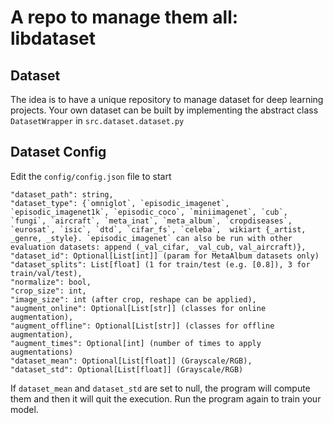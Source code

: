 # A repo to manage them all: libdataset

## Dataset
The idea is to have a unique repository to manage dataset for deep learning projects. Your own dataset can be built by implementing the abstract class `DatasetWrapper` in `src.dataset.dataset.py`

## Dataset Config
Edit the `config/config.json` file to start

```
"dataset_path": string,
"dataset_type": {`omniglot`, `episodic_imagenet`, `episodic_imagenet1k`, `episodic_coco`, `miniimagenet`, `cub`, `fungi`, `aircraft`, `meta_inat`, `meta_album`, `cropdiseases`, `eurosat`, `isic`, `dtd`, `cifar_fs`, `celeba`,  wikiart {_artist, _genre, _style}. `episodic_imagenet` can also be run with other evaluation datasets: append (_val_cifar, _val_cub, val_aircraft)},
"dataset_id": Optional[List[int]] (param for MetaAlbum datasets only)
"dataset_splits": List[float] (1 for train/test (e.g. [0.8]), 3 for train/val/test),
"normalize": bool,
"crop_size": int,
"image_size": int (after crop, reshape can be applied),
"augment_online": Optional[List[str]] (classes for online augmentation),
"augment_offline": Optional[List[str]] (classes for offline augmentation),
"augment_times": Optional[int] (number of times to apply augmentations)
"dataset_mean": Optional[List[float]] (Grayscale/RGB),
"dataset_std": Optional[List[float]] (Grayscale/RGB)
```

If `dataset_mean` and `dataset_std` are set to null, the program will compute them and then it will quit the execution.
Run the program again to train your model.